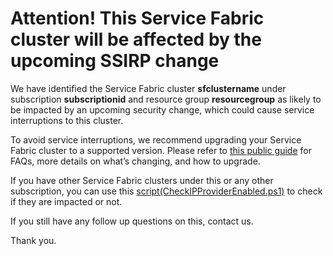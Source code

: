 <properties
	pageTitle="SSIRP customer communication"
	description="Customer communication for SSIRP affected clusters"
	infoBubbleText="Attention! This Service Fabric cluster will be affected by the upcoming SSIRP change"
	service="microsoft.servicefabric"
	resource="clusters"
	authors="ChiragPavecha"
	ms.author="chiragpa"
	displayOrder=""
	articleId="servicefabric-ssirp-rca"
	diagnosticScenario="ssirpbreakingchange"
	selfHelpType="rca"
	supportTopicIds=""
	resourceTags=""
	productPesIds="15842"
	cloudEnvironments="public, Fairfax, usnat, ussec"
	ownershipId="Compute_ServiceFabric"
/>

# Attention! This Service Fabric cluster will be affected by the upcoming SSIRP change

<!--issueDescription-->
We have identified the Service Fabric cluster **<!--$sfclustername-->sfclustername<!--/$sfclustername-->** under subscription **<!--$subscriptionid-->subscriptionid<!--/$subscriptionid-->** and resource group **<!--$resourcegroup-->resourcegroup<!--/$resourcegroup-->** as likely to be impacted by an upcoming security change, which could cause service interruptions to this cluster. 

To avoid service interruptions, we recommend upgrading your Service Fabric cluster to a supported version. Please refer to [this public guide](https://gist.github.com/athinanthny/f2191b93a3caea87446a73feacc66c79#upgrade--azure-service-fabric-clusters-by-november-20th-2020) for FAQs, more details on what’s changing, and how to upgrade. 

If you have other Service Fabric clusters under this or any other subscription, you can use this [script(CheckIPProviderEnabled.ps1)](https://gist.github.com/athinanthny/f2191b93a3caea87446a73feacc66c79#c-upgrade-pre-requisite) to check if they are impacted or not.

If you still have any follow up questions on this, contact us.<br>

Thank you.<br>
<!--/issueDescription-->
